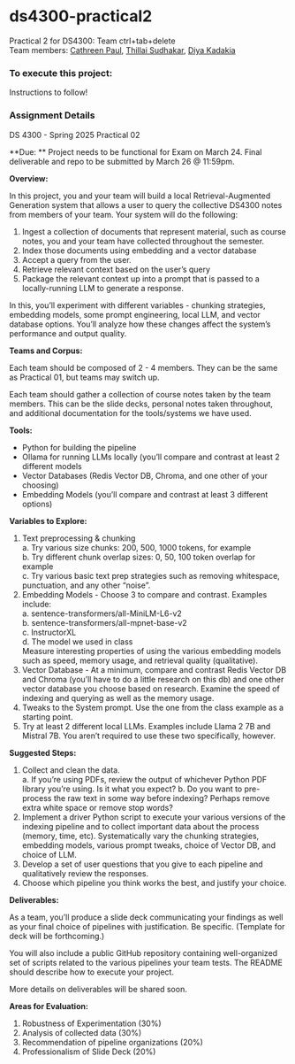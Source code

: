 # ds4300-practical2
Practical 2 for DS4300: Team ctrl+tab+delete \
Team members: 
<a href="https://github.com/cathreenpaul">Cathreen Paul</a>, <a href="https://github.com/tsudhakar87">Thillai Sudhakar</a>, <a href="https://github.com/diyakadakia">Diya Kadakia</a>

### To execute this project:
Instructions to follow!

### Assignment Details

DS 4300 - Spring 2025 
Practical 02

**Due: **
Project needs to be functional for Exam on March 24.
Final deliverable and repo to be submitted by March 26 @ 11:59pm. 

**Overview:**

In this project, you and your team will build a local Retrieval-Augmented Generation system that allows a user to query the collective DS4300 notes from members of your team.  Your system will do the following:

1. Ingest a collection of documents that represent material, such as course notes, you and your team have collected throughout the semester. 
2. Index those documents using embedding and a vector database
3. Accept a query from the user. 
4. Retrieve relevant context based on the user’s query
5. Package the relevant context up into a prompt that is passed to a locally-running LLM to generate a response. 

In this, you’ll experiment with different variables - chunking strategies, embedding models, some prompt engineering, local LLM, and vector database options.  You’ll analyze how these changes affect the system’s performance and output quality. 

**Teams and Corpus:**

Each team should be composed of 2 - 4 members.  They can be the same as Practical 01, but teams may switch up. 

Each team should gather a collection of course notes taken by the team members.  This can be the slide decks, personal notes taken throughout, and additional documentation for the tools/systems we have used.  

**Tools:**

- Python for building the pipeline
- Ollama for running LLMs locally (you’ll compare and contrast at least 2 different models
- Vector Databases (Redis Vector DB, Chroma, and one other of your choosing)
- Embedding Models (you’ll compare and contrast at least 3 different options)  

**Variables to Explore:**

1. Text preprocessing & chunking \
      a. Try various size chunks: 200, 500, 1000 tokens, for example \
      b. Try different chunk overlap sizes: 0, 50, 100 token overlap for example \
      c. Try various basic text prep strategies such as removing whitespace, punctuation, and any other “noise”. 
2. Embedding Models - Choose 3 to compare and contrast. Examples include: \
      a. sentence-transformers/all-MiniLM-L6-v2 \
      b. sentence-transformers/all-mpnet-base-v2 \
      c. InstructorXL \
      d. The model we used in class \
Measure interesting properties of using the various embedding models such as speed, memory usage, and retrieval quality (qualitative). 
3. Vector Database - At a minimum, compare and contrast Redis Vector DB and Chroma (you’ll have to do a little research on this db) and one other vector database you choose based on research.  Examine the speed of indexing and querying as well as the memory usage. 
4. Tweaks to the System prompt. Use the one from the class example as a starting point. 
5. Try at least 2 different local LLMs.  Examples include Llama 2 7B and Mistral 7B.  You aren’t required to use these two specifically, however. 

**Suggested Steps:**

1. Collect and clean the data.  
  a. If you’re using PDFs, review the output of whichever Python PDF library you’re using. Is it what you expect? 
  b. Do you want to pre-process the raw text in some way before indexing?  Perhaps remove extra white space or remove stop words?
2. Implement a driver Python script to execute your various versions of the indexing pipeline and to collect important data about the process (memory, time, etc).  Systematically vary the chunking strategies, embedding models, various prompt tweaks, choice of Vector DB, and choice of LLM. 
3. Develop a set of user questions that you give to each pipeline and qualitatively review the responses. 
4. Choose which pipeline you think works the best, and justify your choice. 

**Deliverables:**

As a team, you’ll produce a slide deck communicating your findings as well as your final choice of pipelines with justification. Be specific.  (Template for deck will be forthcoming.)

You will also include a public GitHub repository containing well-organized set of scripts related to the various pipelines your team tests.  The README should describe how to execute your project.  

More details on deliverables will be shared soon. 

**Areas for Evaluation:**
1. Robustness of Experimentation (30%)
2. Analysis of collected data (30%)
3. Recommendation of pipeline organizations (20%)
4. Professionalism of Slide Deck (20%)
